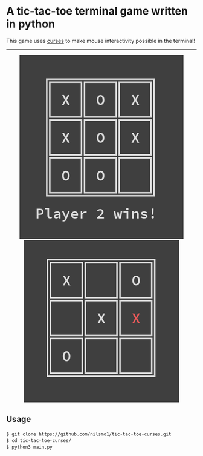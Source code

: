 # A tic-tac-toe terminal game written in python
This game uses [curses](https://docs.python.org/3/howto/curses.html#) to make mouse interactivity possible in the terminal!
***
<p align="center">
  <img src="https://github.com/nilsmo1/tic-tac-toe-curses/blob/main/tictactoe1.png" />
  <img src="https://github.com/nilsmo1/tic-tac-toe-curses/blob/main/tictactoe2.png" />
</p>

## Usage
```bash
$ git clone https://github.com/nilsmo1/tic-tac-toe-curses.git
$ cd tic-tac-toe-curses/
$ python3 main.py
```

